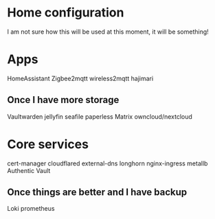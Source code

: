 # Home configuration

I am not sure how this will be used at this moment, it will be something!

# Apps
HomeAssistant
Zigbee2mqtt
wireless2mqtt
hajimari

## Once I have more storage
Vaultwarden
jellyfin
seafile
paperless
Matrix
owncloud/nextcloud

# Core services
cert-manager
cloudflared
external-dns
longhorn
nginx-ingress
metallb
Authentic
Vault


## Once things are better and I have backup
Loki
prometheus
